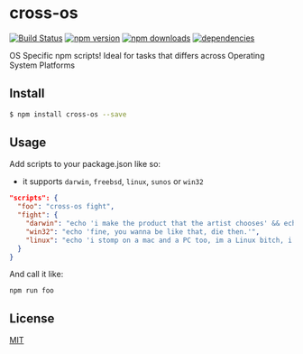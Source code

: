 # cross-os

[![Build Status](https://travis-ci.org/Milewski/cross-os.svg?branch=master)](https://travis-ci.org/Milewski/cross-os)
[![npm version](https://badge.fury.io/js/cross-os.svg)](https://badge.fury.io/js/cross-os)
[![npm downloads](https://img.shields.io/npm/dm/cross-os.svg)](https://www.npmjs.com/package/cross-os)
[![dependencies](https://david-dm.org/Milewski/cross-os.svg)](https://www.npmjs.com/package/cross-os)

OS Specific npm scripts! Ideal for tasks that differs across Operating System Platforms

## Install

```bash
$ npm install cross-os --save
```

## Usage

Add scripts to your package.json like so:
- it supports `darwin`, `freebsd`, `linux`, `sunos` or `win32`

```json
"scripts": {
  "foo": "cross-os fight",
  "fight": {
    "darwin": "echo 'i make the product that the artist chooses' && echo 'and the GUI that Melinda uses'",
    "win32": "echo 'fine, you wanna be like that, die then.'",
    "linux": "echo 'i stomp on a mac and a PC too, im a Linux bitch, i thought you both GNU",
  }
}
```
And call it like:
```
npm run foo
```

## License 

[MIT](LICENSE)

